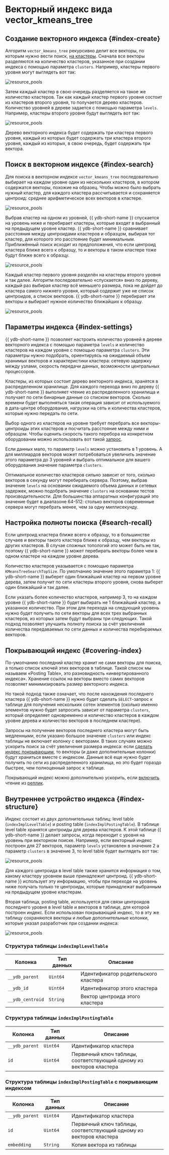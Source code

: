 # Векторный индекс вида vector_kmeans_tree

## Создание векторного индекса {#index-create}

Алгоритм `vector_kmeans_tree` рекурсивно делит все векторы, по которым нужно вести поиск, [на кластеры](https://en.wikipedia.org/wiki/K-means_clustering). Сначала все векторы разделяются на количество кластеров, указанное при создании индекса с помощью параметра `clusters`. Например, кластеры первого уровня могут выглядеть вот так:

![resource_pools](../_assets/vector_kmeans_tree_1.png)

Затем каждый кластер в свою очередь разделяется на такое же количество кластеров. Так как каждый кластер первого уровня состоит из кластеров второго уровня, то получается дерево кластеров. Количество уровней в дереве задается с помощью параметра `levels`. Например, кластеры второго уровня будут выглядеть вот так:

![resource_pools](../_assets/vector_kmeans_tree_2.png)

Дерево векторного индекса будет содержать три кластера первого уровня, каждый из которых будет содержать три кластера второго уровня, каждый из которых, в свою очередь, будет содержать три вектора.

## Поиск в векторном индексе {#index-search}

Для поиска в векторном индексе `vector_kmeans_tree` последовательно выбирает на каждом уровне один из нескольких кластеров, в котором содержатся векторы, похожие на образец. Чтобы можно было выбрать нужный кластер, для каждого кластера рассчитывается и сохраняется центроид: среднее арифметическое всех векторов в кластере.

![resource_pools](../_assets/vector_kmeans_tree_4.png)

Выбрав кластер на одном из уровней, {{ ydb-short-name }} спускается на уровень ниже и перебирает кластеры, которые входят в выбранный на предыдущем уровне кластер. {{ ydb-short-name }} сравнивает расстояния между центроидами кластеров и образцом, выбирая тот кластер, для которого это расстояние будет минимальным. Приближённый поиск исходит из предположения, что если центроид кластера ближе всего к образцу, то и векторы в таком кластере тоже будут ближе всего к образцу.

![resource_pools](../_assets/vector_kmeans_tree_5.png)

Каждый кластер первого уровня разделён на кластеры второго уровня и так далее. Алгоритм последовательно «спускается» вниз по дереву, каждый раз выбирая кластер всё меньшего размера, пока не дойдет до кластера самого нижнего уровня, который содержит уже не список центроидов, а список векторов. {{ ydb-short-name }} перебирает эти векторы и выбирает нужное количество ближайших к образцу.

![resource_pools](../_assets/vector_kmeans_tree_6.png)

## Параметры индекса {#index-settings}

{{ ydb-short-name }} позволяет настроить количество уровней в дереве векторного индекса с помощью параметра `levels` и количество кластеров на каждом уровне с помощью параметра `clusters`. Эти параметры нужно подобрать, ориентируясь на ожидаемый объем хранимых векторов и характеристики кластера: сетевую задержку между узлами, скорость передачи данных, возможности центральных процессоров.

Кластеры, из которых состоит дерево векторного индекса, хранятся в распределенном хранилище. Для каждого перехода вниз по дереву {{ ydb-short-name }} выполняет чтение из распределенного хранилища и получает по сети бинарные данные со списком векторов. Сколько времени будет выполняться такая операция зависит от используемого в дата-центре оборудования, нагрузки на сеть и количества кластеров, которые нужно передать по сети.

Выбор одного из кластеров на уровне требует перебрать все векторы-центроиды этих кластеров и посчитать расстояние между ними и образцом. Чтобы оценить скорость такого перебора на конкретном оборудовании можно использовать вот такой [запрос](../yql/reference/udf/list/knn.md#exact-vector-search-k-nearest).

Если данных мало, то параметр `levels` можно установить в 1 уровень. А для миллиардов векторов может потребоваться увеличить значение этого параметра до 3 уровней и выбрать оптимальное для вашего оборудования значение параметра `clusters`.

Оптимальное количество кластеров сильно зависит от того, сколько векторов в секунду могут перебирать сервера. Поэтому, выбрав значение `levels` на основании ожидаемого объема данных и сетевых задержек, можно подобрать значение `clusters` на основании тестов производительности. Для большинства аппаратных конфигураций это значение будет в диапазоне 64-512: столько векторов современные сервера могут перебрать менее, чем за одну миллисекунду.

## Настройка полноты поиска {#search-recall}

Если центроид кластера ближе всего к образцу, то в большинстве случаев и векторы такого кластера ближе к образцу, чем векторы из других кластеров.  В случае сложных топологий это может быть не так, поэтому {{ ydb-short-name }} может перебирать векторы более чем в одном кластере на каждом уровне дерева.

Количество кластеров указывается с помощью параметра `KMeansTreeSearchTopSize`. По умолчанию значение этого параметра 1: {{ ydb-short-name }} выберет один ближайший кластер на первом уровне дерева, затем получит по сети кластеры второго уровня, снова выберет один ближайший и так далее.

Если указать более количество кластеров, например 3, то на каждом уровне {{ ydb-short-name }} будет выбирать не 1 ближайший кластер, а указанное количество. При этом для перехода на следующий уровень нужно будет получить по сети векторы для всех трех выбранных кластеров, из которых затем будут выбраны три следующих. Такой подход позволяет улучшить полноту поиска за счёт увеличения количества передаваемых по сети данных и количества перебираемых векторов.

## Покрывающий индекс {#covering-index}

По-умолчанию последний кластер хранит не сами векторы для поиска, а только список ключей этих векторов в таблице. Такой список мы называем «Posting Table», это разновидность «инвертированного индекса». Хранение ссылок на векторы вместо самих векторов позволяет минимизировать размер векторного индекса.

Но такой подход также означает, что после нахождения последнего кластера {{ ydb-short-name }} нужно будет сделать `SELECT`-запрос к таблице для получения нескольких сотен элементов (сколько именно элементов нужно будет запросить зависит от параметра `clusters`, который определяет одновременно и количество кластеров в каждом уровне дерева и количество векторов в последнем кластере).

Запросы на получение векторов последнего кластера могут быть медленными, если указано большое значение `clusters` или индекс таблицы не включает колонку с векторами. В таких случаях можно ускорить поиск за счёт увеличения размера индекса: если [сделать индекс покрывающим](vector-indexes.md#covering), то векторы (и даже дополнительные колонки) будут храниться вместе с индексом. Данные всё еще нужно будет получить по сети из распределенного хранилища, но это будет гораздо быстрее, чем полноценный запрос к таблице.

Покрывающий индекс можно дополнительно ускорить, если [включить](../yql/reference/syntax/alter_table/indexes.md#alter-index) чтение из [реплик](../concepts/datamodel/table.md#read_only_replicas).

## Внутреннее устройство индекса {#index-structure}

Индекс состоит из двух дополнительных таблиц: level table (`indexImplLevelTable`) и posting table (`indexImplPostingTable`). В таблице level table хранятся центроиды для дерева кластеров. К этой таблице {{ ydb-short-name }} делает запросы, когда переходит с уровня на уровень при векторном поиске. Например, если векторный индекс построен для 27 векторов, параметр `levels` установлен в значение 2 а параметр `clusters` в значение 3, то level table будет выглядеть вот так:

![resource_pools](../_assets/vector_kmeans_tree_7.png)

Для каждого центроида в level table также хранится информация о том, какому кластеру уровнем выше принадлежит центроид. {{ ydb-short-name }} использует эту информацию, чтобы при переходе на уровень ниже получать только те центроиды, которые принадлежат выбранным на предыдущем уровне кластерам.

Вторая таблица, posting table, используется для связи центроидов последнего уровня в level table и векторов в таблице, для которой построен индекс. Если использован покрывающий индекс, то в эту же таблицу сохраняются векторы и любые дополнительные колонки, которые указал разработчик при создании индекса:

![resource_pools](../_assets/vector_kmeans_tree_8.png)

### Структура таблицы `indexImplLevelTable`

| Колонка | Тип данных | Описание |
| --- | --- | --- |
| `__ydb_parent` | `Uint64` | Идентификатор родительского кластера |
| `__ydb_id` | `Uint64` | Идентификатор этого кластера |
| `__ydb_centroid` | `String` | Вектор центроида этого кластера |

### Структура таблицы `indexImplPostingTable`

| Колонка | Тип данных | Описание |
| --- | --- | --- |
| `__ydb_parent` | `Uint64` | Идентификатор кластера |
| `id` | `Uint64` | Первичный ключ таблицы, соответствующий одному из векторов кластера |

### Структура таблицы `indexImplPostingTable` с покрывающим индексом

| Колонка | Тип данных | Описание |
| --- | --- | --- |
| `__ydb_parent` | `Uint64` | Идентификатор кластера |
| `id` | `Uint64` | Первичный ключ таблицы, соответствующий одному из векторов кластера |
| `embedding` | `String` | Копия вектора из таблицы |
